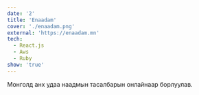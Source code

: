 ```yaml
---
date: '2'
title: 'Enaadam'
cover: './enaadam.png'
external: 'https://enaadam.mn'
tech:
  - React.js
  - Aws
  - Ruby
show: 'true'
---
```


Монголд анх удаа наадмын тасалбарын онлайнаар борлуулав.
